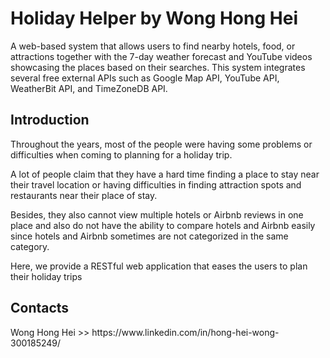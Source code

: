 <h1>Holiday Helper by Wong Hong Hei</h1>

<p>A web-based system that allows users to find nearby hotels, food, or attractions together with the 7-day weather forecast and YouTube videos showcasing the places based on their searches. This system integrates several free external APIs such as Google Map API, YouTube API, WeatherBit API, and TimeZoneDB API.</p>
<h2>Introduction</h2>
<p>Throughout the years, most of the people were having some problems or
difficulties when coming to planning for a holiday trip.</p>
<p>A lot of people claim that they have a hard time finding a place to
stay near their travel location or having difficulties in finding attraction
spots and restaurants near their place of stay.</p>
<p>Besides, they also cannot view multiple hotels or Airbnb reviews in
one place and also do not have the ability to compare hotels and Airbnb
easily since hotels and Airbnb sometimes are not categorized in the same
category.</p>
<p>Here, we provide a RESTful web application that eases the users to plan
their holiday trips</p>

<h2>Contacts</h2>
<p>Wong Hong Hei >> https://www.linkedin.com/in/hong-hei-wong-300185249/</p>
